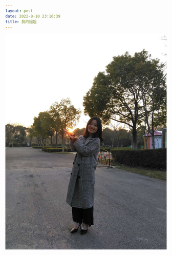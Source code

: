```yaml
---
layout: post
date: 2022-8-10 23:16:39
title: 我的姐姐
---
```


![](https://github.com/jj1215/jj1215.github.io/blob/master/images/my-sister.jpg?raw=true)
